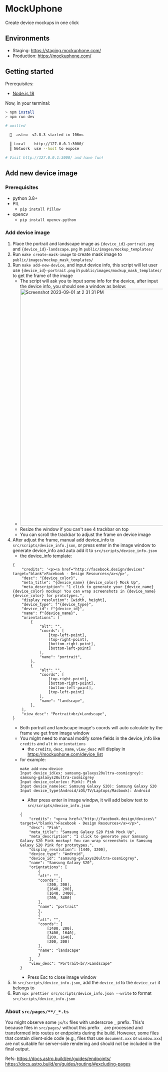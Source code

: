 # MockUphone

Create device mockups in one click

## Environments

- Staging: https://staging.mockuphone.com/
- Production: https://mockuphone.com/

## Getting started

Prerequisites:

- [Node.js 18](https://nodejs.org/)

Now, in your terminal:

```sh
> npm install
> npm run dev

# omitted

  🚀  astro  v2.8.3 started in 106ms

  ┃ Local    http://127.0.0.1:3000/
  ┃ Network  use --host to expose

# Visit http://127.0.0.1:3000/ and have fun!
```

## Add new device image

### Prerequisites

- python 3.8+
- PIL
  - `pip install Pillow`
- opencv
  - `pip install opencv-python`

### Add device image

1. Place the portrait and landscape image as `{device_id}-portrait.png` and `{device_id}-landscape.png` in `public/images/mockup_templates/`
2. Run `make create-mask-image` to create mask image to `public/images/mockup_mask_templates/`
3. Run `make add-new-device`, and input device info, this script will let user use `{device_id}-portrait.png` in `public/images/mockup_mask_templates/` to get the frame of the image
   - The script will ask you to input some info for the device, after input the device info, you should see a window as below:
   - <img width="756" alt="Screenshot 2023-09-01 at 2 31 31 PM" src="https://github.com/YayunHuang/mockuphone/assets/48404737/14ede2b1-7fb0-4e02-8405-386ee532539e">
   - Resize the window if you can't see 4 trackbar on top
   - You can scroll the trackbar to adjust the frame on device image
4. After adjust the frame, manual add device_info to `src/scripts/device_info.json`, or press enter in the image window to generate device_info and auto add it to `src/scripts/device_info.json`
   - the device_info template:
   ```
   {
       "credits": '<p><a href="http://facebook.design/devices" target="blank">Facebook - Design Resources</a></p>',
       "desc": "{device_color}",
       "meta_title": "{device_name} {device_color} Mock Up",
       "meta_description": "1 click to generate your {device_name} {device_color} mockup! You can wrap screenshots in {device_name} {device_color} for prototypes.",
       "display_resolution": [width, height],
       "device_type": f"{device_type}",
       "device_id": f"{device_id}",
       "name": f"{device_name}",
       "orientations": [
           {
               "alt": "",
               "coords": [
                   [top-left-point],
                   [top-right-point],
                   [bottom-right-point],
                   [bottom-left-point]
               ],
               "name": "portrait",
           },
           {
               "alt": "",
               "coords": [
                   [top-right-point],
                   [bottom-right-point],
                   [bottom-left-point],
                   [top-left-point]
               ],
               "name": "landscape",
           },
       ],
       "view_desc": "Portrait<br/>Landscape",
   }
   ```
   - Both portrait and landscape image's coords will auto calculate by the frame we get from image window
   - You might need to manual modify some fields in the device_info like `credits` and `alt` in `orientations`
     - the `credits`, `desc`, `name`, `view_desc` will display in https://mockuphone.com/device_list
   - for example:
     ```
     make add-new-device
     Input device_id(ex: samsung-galaxys20ultra-cosmicgrey): samsung-galaxys20ultra-cosmicgrey
     Input device_color(ex: Pink): Pink
     Input device_name(ex: Samsung Galaxy S20): Samsung Galaxy S20
     Input device_type(Android/iOS/TV/Laptops/Macbook): Android
     ```
     - After press enter in image windpw, it will add below text to `src/scripts/device_info.json`
     ```
     {
         "credits": "<p><a href=\"http://facebook.design/devices\" target=\"blank\">Facebook - Design Resources</a></p>",
         "desc": "Pink",
         "meta_title": "Samsung Galaxy S20 Pink Mock Up",
         "meta_description": "1 click to generate your Samsung Galaxy S20 Pink mockup! You can wrap screenshots in Samsung Galaxy S20 Pink for prototypes.",
         "display_resolution": [1440, 3200],
         "device_type": "Android",
         "device_id": "samsung-galaxys20ultra-cosmicgrey",
         "name": "Samsung Galaxy S20",
         "orientations": [
             {
             "alt": "",
             "coords": [
                 [200, 200],
                 [1640, 200],
                 [1640, 3400],
                 [200, 3400]
             ],
             "name": "portrait"
             },
             {
             "alt": "",
             "coords": [
                 [3400, 200],
                 [3400, 1640],
                 [200, 1640],
                 [200, 200]
             ],
             "name": "landscape"
             }
         ],
         "view_desc": "Portrait<br/>Landscape"
     }
     ```
     - Press Esc to close image window
5. In `src/scripts/device_info.json`, add the `device_id` to the `device_cat` it belongs to
6. Run `npx prettier src/scripts/device_info.json --write` to format `src/scripts/device_info.json`

### About `src/pages/**/_*.ts`

You might observe some `js`/`ts` files with underscroe `_` prefix.
This's because files in `src/pages/` without this prefix `_` are processed and transformed into routes or endpoints during the build. However, some files that contain client-side code (e.g., files that use `document.xxx` or `window.xxx`) are not suitable for server-side rendering and should not be included in the final output.

Refs:
https://docs.astro.build/en/guides/endpoints/
https://docs.astro.build/en/guides/routing/#excluding-pages
